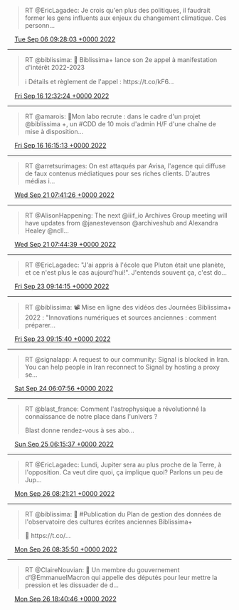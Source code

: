 > RT @EricLagadec: Je crois qu'en plus des politiques, il faudrait former les gens influents aux enjeux du changement climatique\. Ces personn…

<img src="../../media/tweet.ico" width="12" /> [Tue Sep 06 09:28:03 +0000 2022](https://twitter.com/regisrob/status/1567082187631087622)

----

> RT @biblissima: 📢 Biblissima\+ lance son 2e appel à manifestation d'intérêt 2022\-2023  
>   
> ℹ️ Détails et règlement de l'appel : https://t\.co/kF6…

<img src="../../media/tweet.ico" width="12" /> [Fri Sep 16 12:32:24 +0000 2022](https://twitter.com/regisrob/status/1570752461924888579)

----

> RT @amarois: 📢Mon labo recrute : dans le cadre d'un projet @biblissima \+, un \#CDD de 10 mois d'admin H/F d'une chaîne de mise à disposition…

<img src="../../media/tweet.ico" width="12" /> [Fri Sep 16 16:15:13 +0000 2022](https://twitter.com/regisrob/status/1570808535172386816)

----

> RT @arretsurimages: On est attaqués par Avisa, l'agence qui diffuse de faux contenus médiatiques pour ses riches clients\. D'autres médias i…

<img src="../../media/tweet.ico" width="12" /> [Wed Sep 21 07:41:26 +0000 2022](https://twitter.com/regisrob/status/1572491174648348672)

----

> RT @AlisonHappening: The next @iiif\_io Archives Group meeting will have updates from @janestevenson @archiveshub and Alexandra Healey @ncll…

<img src="../../media/tweet.ico" width="12" /> [Wed Sep 21 07:44:39 +0000 2022](https://twitter.com/regisrob/status/1572491986011144194)

----

> RT @EricLagadec: "J'ai appris à l'école que Pluton était une planète, et ce n'est plus le cas aujourd'hui\!"\. J'entends souvent ça, c'est do…

<img src="../../media/tweet.ico" width="12" /> [Fri Sep 23 09:14:15 +0000 2022](https://twitter.com/regisrob/status/1573239310442287105)

----

> RT @biblissima: 📽️ Mise en ligne des vidéos des Journées Biblissima\+ 2022 : "Innovations numériques et sources anciennes : comment préparer…

<img src="../../media/tweet.ico" width="12" /> [Fri Sep 23 09:15:40 +0000 2022](https://twitter.com/regisrob/status/1573239667788582912)

----

> RT @signalapp: A request to our community: Signal is blocked in Iran\. You can help people in Iran reconnect to Signal by hosting a proxy se…

<img src="../../media/tweet.ico" width="12" /> [Sat Sep 24 06:07:56 +0000 2022](https://twitter.com/regisrob/status/1573554809155747844)

----

> RT @blast\_france: Comment l'astrophysique a révolutionné la connaissance de notre place dans l'univers ?  
>   
> Blast donne rendez\-vous à ses abo…

<img src="../../media/tweet.ico" width="12" /> [Sun Sep 25 06:15:37 +0000 2022](https://twitter.com/regisrob/status/1573919130624950272)

----

> RT @EricLagadec: Lundi, Jupiter sera au plus proche de la Terre, à l'opposition\. Ca veut dire quoi, ça implique quoi? Parlons un peu de Jup…

<img src="../../media/tweet.ico" width="12" /> [Mon Sep 26 08:21:21 +0000 2022](https://twitter.com/regisrob/status/1574313159594106880)

----

> RT @biblissima: 📝 \#Publication du Plan de gestion des données de l'observatoire des cultures écrites anciennes Biblissima\+  
>   
> 🔗 https://t\.co/…

<img src="../../media/tweet.ico" width="12" /> [Mon Sep 26 08:35:50 +0000 2022](https://twitter.com/regisrob/status/1574316803551117313)

----

> RT @ClaireNouvian: 🚨 Un membre du gouvernement d’@EmmanuelMacron qui appelle des députés pour leur mettre la pression et les dissuader de d…

<img src="../../media/tweet.ico" width="12" /> [Mon Sep 26 18:40:46 +0000 2022](https://twitter.com/regisrob/status/1574469041447735311)